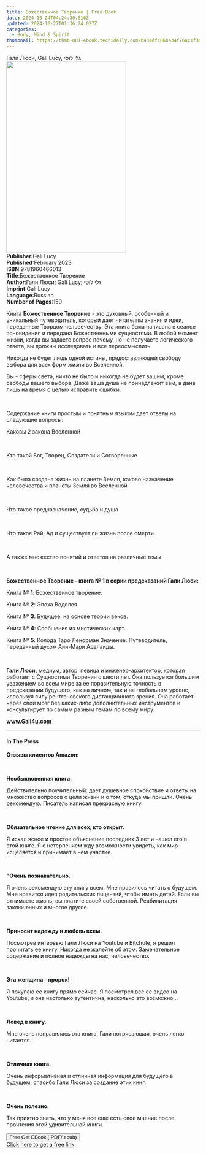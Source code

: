 ```yaml
---
title: Божественное Творение | Free Book
date: 2024-10-24T04:24:30.616Z
updated: 2024-10-27T01:36:24.027Z
categories:
  - Body, Mind & Spirit
thumbnail: https://thmb-001-ebook.techidaily.com/b434dfc86ba34f76ac1f3d14b041fc68cf4c0327defea160aeeaea04c0b490ba.jpg
---
```

<main id="book-container">
  <div class="flex flex-col">
    <div class="book-brief flex-1 py-6 px-4 sm:p-6 md:py-10 md:px-8">
      <!-- brief-->
      <div class="book-brief-main">Гали Люси, Gali Lucy, גלי לוסי</div>
    </div>
    <div
      class="book-meta-info flex-1 grid gap-4 col-start-1 col-end-3 row-start-1 sm:mb-6 sm:grid-cols-4 lg:gap-6 lg:col-start-2 lg:row-end-6 lg:row-span-6 lg:mb-0"
    >
      <div
        class="book-meta-info-left place-content-center mt-4 p-4 text-sm leading-6 col-start-2 col-span-2 dark:text-slate-400"
      >
        <img
          class="w-full h-500 object-cover rounded-lg sm:h-255 sm:col-span-2 lg:col-span-full"
          src="https://img-001-ebook.techidaily.com/534a2d54ddb7b951610c36f0b7f8cf5866efed590f4c8b7c3f78f8fda68146ef.jpg"
          alt=""
          width="312"
          height="500"
        />
      </div>
      <div
        class="book-meta-info-right mt-2 col-start-1 row-start-2 col-span-3 self-center"
      >
        <!-- meta data  -->
        <div class="flex flex-col px-4 md:px-8">
          <div class="flex-1">
            <strong>Publisher</strong>:<span class="px-2">Gali Lucy</span>
          </div>
          <div class="flex-1">
            <strong>Published</strong>:<span class="px-2">February 2023</span>
          </div>
          <div class="flex-1">
            <strong>ISBN</strong>:<span class="px-2">9781960466013</span>
          </div>
          <div class="flex-1">
            <strong>Title</strong>:<span class="px-2"
              >Божественное Творение</span
            >
          </div>
          <div class="flex-1">
            <strong>Author</strong>:<span class="px-2"
              >Гали Люси; Gali Lucy; גלי לוסי</span
            >
          </div>
          <div class="flex-1">
            <strong>Imprint</strong>:<span class="px-2">Gali Lucy</span>
          </div>
          <div class="flex-1">
            <strong>Language</strong>:<span class="px-2">Russian</span>
          </div>
          <div class="flex-1">
            <strong>Number of Pages</strong>:<span class="px-2">150</span>
          </div>
        </div>
      </div>
    </div>
    <div class="book-description flex-1 py-6 px-4 sm:p-6 md:py-10 md:px-8">
      <div class="book-description-main">
        <div accordion-content="" id="description">
          <p>
            Книга <strong>Божественное Творение</strong> - это духовный,
            особенный и уникальный путеводитель, который дает читателям знания и
            идеи, переданные Творцом человечеству. Эта книга была написана в
            сеансе ясновидения и передана Божественными сущностями. В любой
            момент жизни, когда вы задаете вопрос почему, но не получаете
            логического ответа, вы должны исследовать и все переосмыслить.
          </p>
          <p>
            Никогда не будет лишь одной истины, предоставляющей свободу выбора
            для всех форм жизни во Вселенной.
          </p>
          <p>
            Вы - сферы света, ничто не было и никогда не будет вашим, кроме
            свободы вашего выбора. Даже ваша душа не принадлежит вам, а дана
            лишь на время с целью исправить ошибки.
          </p>
          <p><br /></p>
          <p>
            Содержание книги простым и понятным языком дает ответы на следующие
            вопросы:
          </p>
          Каковы 2 закона Вселенной
          <p><br /></p>
          Кто такой Бог, Творец, Создатели и Сотворенные
          <p><br /></p>
          Как была создана жизнь на планете Земля, каково назначение
          человечества и планеты Земля во Вселенной
          <p><br /></p>
          Что такое предназначение, судьба и душа
          <p><br /></p>
          Что такое Рай, Ад и существует ли жизнь после смерти
          <p><br /></p>
          А также множество понятий и ответов на различные темы
          <p><br /></p>
          <p>
            <strong
              >Божественное Творение - книга № 1 в серии предсказаний Гали Люси:
            </strong>
          </p>
          <p>Книга № <strong>1</strong>: Божественное творение.</p>
          <p>Книга № <strong>2</strong>: Эпоха Водолея.</p>
          <p>Книга № <strong>3</strong>: Будущее: на основе теории веков.</p>
          <p>Книга № <strong>4</strong>: Сообщения из мистических карт.</p>
          <p>
            Книга № <strong>5</strong>: Колода Таро Ленорман Значение:
            Путеводитель, переданный духом Анн-Мари Аделаиды.
          </p>
          <p><br /></p>
          <p>
            <strong>Гали Люси,</strong> медиум, автор, певица и
            инженер-архитектор, которая работает с Сущностями Творения с шести
            лет. Она пользуется большим уважением во всем мире за ее
            поразительную точность в предсказании будущего, как на личном, так и
            на глобальном уровне, используя силу рентгеновского дистанционного
            зрения. Она работает через свой мозг без каких-либо дополнительных
            инструментов и консультирует по самым разным темам по всему миру.
          </p>
          <p><strong>www.Gali4u.com</strong></p>
        </div>
        <div class="accordion-fader"></div>
      </div>
    </div>
    <div class="book-excerpts flex-1 py-6 px-4 sm:p-6 md:py-10 md:px-8">
      <!-- excerpts-->
      <div class="book-excerpts-main">
        <hr />
        <h4 class="placeholder placeholder-heading">
          <span>In The Press</span>
        </h4>
        <p></p>
        <p>
          <strong style="color: rgba(15, 17, 17, 1)"
            >Отзывы клиентов Amazon:</strong
          >
        </p>
        <p><strong>&nbsp;</strong></p>
        <p>
          <strong style="color: rgba(15, 17, 17, 1)"
            >Необыкновенная книга.</strong
          >
        </p>
        <p>
          <span style="color: rgba(15, 17, 17, 1)"
            >Действительно поучительный: дает душевное спокойствие и ответы на
            множество вопросов о цели жизни и о том, откуда мы пришли. Очень
            рекомендую. Писатель написал прекрасную книгу.</span
          >
        </p>
        <p>&nbsp;</p>
        <p>
          <strong style="color: rgba(15, 17, 17, 1)"
            >Обязательное чтение для всех, кто открыт.</strong
          >
        </p>
        <p>
          <span style="color: rgba(15, 17, 17, 1)"
            >Я искал ясное и простое объяснение последних 3 лет и нашел его в
            этой книге. Я с нетерпением жду возможности увидеть, как мир
            исцеляется и принимает в нем участие.</span
          >
        </p>
        <p>&nbsp;</p>
        <p>
          <strong style="color: rgba(15, 17, 17, 1)"
            >"Очень познавательно.</strong
          >
        </p>
        <p>
          Я очень рекомендую эту книгу всем. Мне нравилось читать о будущем. Мне
          нравится идея родительских лицензий, чтобы иметь детей. Если вы
          отнимаете жизнь, вы платите своей собственной. Реабилитация
          заключенных и многое другое.<span
            style="color: rgba(15, 17, 17, 1)"
          ></span>
        </p>
        <p>&nbsp;</p>
        <p>
          <strong style="color: rgba(15, 17, 17, 1)"
            >Приносит надежду и любовь всем.</strong
          >
        </p>
        <p>
          <span style="color: rgba(15, 17, 17, 1)"
            >Посмотрев интервью Гали Люси на Youtube и Bitchute, я решил
            прочитать ее книгу. Никогда не жалейте об этом. Замечательное
            содержание и полное надежды на нас, человечество.</span
          >
        </p>
        <p>&nbsp;</p>
        <p>
          <strong style="color: rgba(15, 17, 17, 1)"
            >Эта женщина - пророк!</strong
          >
        </p>
        <p>
          Я покупаю ее книгу прямо сейчас. Я посмотрел все ее видео на Youtube,
          и она настолько аутентична, насколько это возможно...
        </p>
        <p><span style="color: rgba(15, 17, 17, 1)">&nbsp;</span></p>
        <p>
          <strong style="color: rgba(15, 17, 17, 1)">Ловед в книгу.</strong>
        </p>
        <p>
          Мне очень понравилась эта книга, Гали потрясающая, очень легко
          читается.<span style="color: rgba(15, 17, 17, 1)"></span>
        </p>
        <p><span style="color: rgba(15, 17, 17, 1)">&nbsp;</span></p>
        <p>
          <strong style="color: rgba(15, 17, 17, 1)">Отличная книга.</strong>
        </p>
        <p>
          Очень информативная и отличная информация для будущего в будущем,
          спасибо Гали Люси за создание этих книг.
        </p>
        <p><span style="color: rgba(15, 17, 17, 1)">&nbsp;</span></p>
        <p>
          <strong style="color: rgba(15, 17, 17, 1)">Очень полезно.</strong>
        </p>
        <p>
          <span style="color: rgba(15, 17, 17, 1)"
            >Так приятно знать, что у меня все еще есть свое мнение после
            прочтения этой удивительной книги.</span
          >
        </p>
        <p></p>
      </div>
    </div>
    <div
      class="book-about-author flex-1 py-6 px-4 sm:p-6 md:py-10 md:px-8"
    ></div>
    <div class="book-free-get flex-1 py-6 px-4 sm:p-6 md:py-10 md:px-8">
      <button
        id="btn-free-get"
        class="bg-blue-500 hover:bg-blue-700 text-white font-bold py-2 px-4 rounded"
      >
        Free Get EBook (.PDF/.epub)
      </button>
      <div id="countdown-display" class="px-2 text-lg mt-2"></div>
      <a
        id="free-link"
        class="hidden bg-blue-500 hover:bg-blue-700 text-white font-bold py-2 px-4 rounded"
        href="https://www.ebooks.com/en-us/book/210780083/ebook/unknown/"
        target="_blank"
        >Click here to get a free link</a
      >
    </div>
    <script>
      let countdownTime = 0;
      let countdownInterval = null;
      document
        .getElementById('btn-free-get')
        .addEventListener('click', startCountdown);
      function startCountdown() {
        countdownTime = new Date().getTime() + 60000 * 3;
        countdownInterval = setInterval(updateCountdown, 1000);
        document.getElementById('btn-free-get').disabled = true;
        document
          .getElementById('btn-free-get')
          .classList.add('bg-gray-500', 'cursor-not-allowed');
      }
      function updateCountdown() {
        let currentTime = new Date().getTime();
        let timeLeft = countdownTime - currentTime;
        let secondsLeft = Math.floor(timeLeft / 1000);
        document.getElementById('countdown-display').innerHTML =
          `Remaining time: ${secondsLeft} seconds.`;
        if (secondsLeft <= 0) {
          clearInterval(countdownInterval);
          document.getElementById('btn-free-get').classList.add('hidden');
          document.getElementById('free-link').classList.remove('hidden');
          document.getElementById('countdown-display').innerHTML = '';
        }
      }
    </script>
  </div>
</main>

<ins class="adsbygoogle"
      style="display:block"
      data-ad-client="ca-pub-7571918770474297"
      data-ad-slot="8358498916"
      data-ad-format="auto"
      data-full-width-responsive="true"></ins>
    